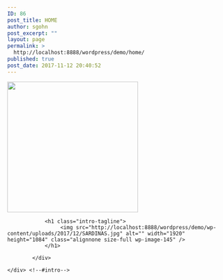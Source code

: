 ```yaml
---
ID: 86
post_title: HOME
author: sgohn
post_excerpt: ""
layout: page
permalink: >
  http://localhost:8888/wordpress/demo/home/
published: true
post_date: 2017-11-12 20:40:52
---
```

<img class="alignnone size-full wp-image-57" src="http://localhost:8888/wordpress/demo/wp-content/uploads/2017/10/cropped-Logo_vFinal.png" alt="" width="300"  /><div id="intro">
            <div class="wrap_1280">
               
                <h1 class="intro-tagline">
                     <img src="http://localhost:8888/wordpress/demo/wp-content/uploads/2017/12/SARDINAS.jpg" alt="" width="1920" height="1084" class="alignnone size-full wp-image-145" />
                </h1>

            </div>

	</div> <!--#intro-->
<script type="text/javascript">

   jQuery(document).ready(function(){

	jQuery('#intro').parallax("50%", 0.4);

   });

</script>